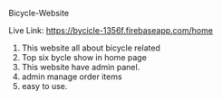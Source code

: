 Bicycle-Website

Live Link: https://bycicle-1356f.firebaseapp.com/home 

1. This website all about bicycle related
2. Top six bycle show in home page
3. This website have admin panel.
4. admin manage order items
5. easy to use. 